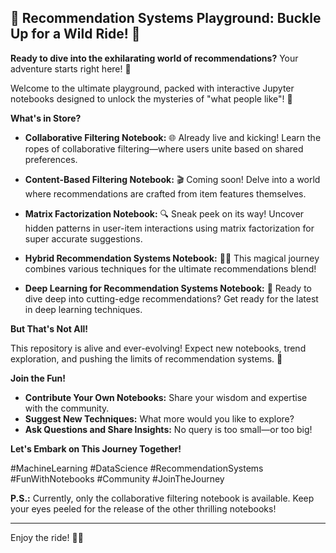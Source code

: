 ## 🌟 Recommendation Systems Playground: Buckle Up for a Wild Ride! 🚀

**Ready to dive into the exhilarating world of recommendations?** Your adventure starts right here! 🎢

Welcome to the ultimate playground, packed with interactive Jupyter notebooks designed to unlock the mysteries of "what people like"! 🧩

**What's in Store?**

* **Collaborative Filtering Notebook:** 🌐 Already live and kicking! Learn the ropes of collaborative filtering—where users unite based on shared preferences.

* **Content-Based Filtering Notebook:** 🎬 Coming soon! Delve into a world where recommendations are crafted from item features themselves.

* **Matrix Factorization Notebook:** 🔍 Sneak peek on its way! Uncover hidden patterns in user-item interactions using matrix factorization for super accurate suggestions.

* **Hybrid Recommendation Systems Notebook:** 🤹‍♀️ This magical journey combines various techniques for the ultimate recommendations blend!

* **Deep Learning for Recommendation Systems Notebook:** 🧠 Ready to dive deep into cutting-edge recommendations? Get ready for the latest in deep learning techniques.

**But That's Not All!**

This repository is alive and ever-evolving! Expect new notebooks, trend exploration, and pushing the limits of recommendation systems. 🌱

**Join the Fun!**

* **Contribute Your Own Notebooks:** Share your wisdom and expertise with the community.
* **Suggest New Techniques:** What more would you like to explore?
* **Ask Questions and Share Insights:** No query is too small—or too big!

**Let's Embark on This Journey Together!**

#MachineLearning #DataScience #RecommendationSystems #FunWithNotebooks #Community #JoinTheJourney

**P.S.:** Currently, only the collaborative filtering notebook is available. Keep your eyes peeled for the release of the other thrilling notebooks!

---

Enjoy the ride! 🎉✨

